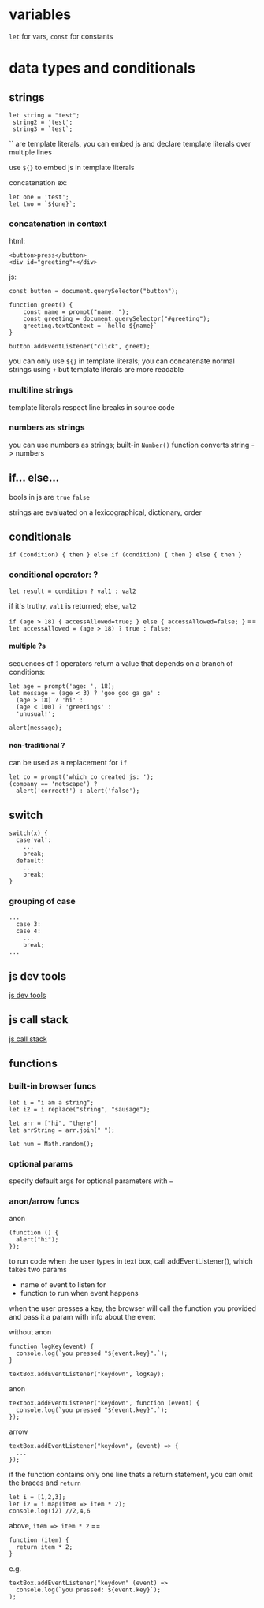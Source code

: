 # variables

`let` for vars, `const` for constants

# data types and conditionals

## strings
```
let string = "test";
 string2 = 'test';
 string3 = `test`;
```

\`\` are template literals, you can embed js and declare template literals over multiple lines

use `${}` to embed js in template literals

concatenation ex:
```
let one = 'test';
let two = `${one}`;
```

### concatenation in context

html:
```
<button>press</button>
<div id="greeting"></div>
```

js:
```
const button = document.querySelector("button");

function greet() {
    const name = prompt("name: ");
    const greeting = document.querySelector("#greeting");
    greeting.textContext = `hello ${name}`
}

button.addEventListener("click", greet);
```

you can only use `${}` in template literals; you can concatenate normal strings using `+` but template literals are more readable

### multiline strings

template literals respect line breaks in source code

### numbers as strings

you can use numbers as strings; built-in `Number()` function converts string -> numbers

## if... else...

bools in js are `true` `false`

strings are evaluated on a lexicographical, dictionary, order

## conditionals

`if (condition) { then } else if (condition) { then } else { then }`

### conditional operator: ?

`let result = condition ? val1 : val2`

if it's truthy, `val1` is returned; else, `val2`

`if (age > 18) { accessAllowed=true; } else { accessAllowed=false; }` == `let accessAllowed = (age > 18) ? true : false;`

#### multiple ?s

sequences of `?` operators return a value that depends on a branch of conditions:
```
let age = prompt('age: ', 18);
let message = (age < 3) ? 'goo goo ga ga' :
  (age > 18) ? 'hi' :
  (age < 100) ? 'greetings' :
  'unusual!';

alert(message);
```

#### non-traditional ?

can be used as a replacement for `if`

```
let co = prompt('which co created js: ');
(company == 'netscape') ?
  alert('correct!') : alert('false');
```

## switch

```
switch(x) {
  case'val':
    ...
    break;
  default:
    ...
    break;
}
```

### grouping of case

```
...
  case 3:
  case 4:
    ...
    break;
...
```

## js dev tools

[js dev tools](https://www.theodinproject.com/lessons/foundations-javascript-developer-tools)

## js call stack

[js call stack](https://www.javascripttutorial.net/javascript-call-stack/)

## functions

### built-in browser funcs

```
let i = "i am a string";
let i2 = i.replace("string", "sausage");
```

```
let arr = ["hi", "there"]
let arrString = arr.join(" ");
```

```
let num = Math.random();
```
### optional params

specify default args for optional parameters with `=`

### anon/arrow funcs

anon
```
(function () {
  alert("hi");
});
```

to run code when the user types in text box, call addEventListener(), which takes two params
  - name of event to listen for
  - function to run when event happens

when the user presses a key, the browser will call the function you provided and pass it a param with info about the event

without anon
```
function logKey(event) {
  console.log(`you pressed "${event.key}".`);
}

textBox.addEventListener("keydown", logKey);
```

anon
```
textbox.addEventListener("keydown", function (event) {
  console.log(`you pressed "${event.key}".`);
});
```

arrow
```
textBox.addEventListener("keydown", (event) => {
  ...
});
```

if the function contains only one line thats a return statement, you can omit the braces and `return`

```
let i = [1,2,3];
let i2 = i.map(item => item * 2);
console.log(i2) //2,4,6
```

above, `item => item * 2` ==
```
function (item) {
  return item * 2;
}
```

e.g.
```
textBox.addEventListener("keydown" (event) =>
  console.log(`you pressed: ${event.key}`);
);
```


